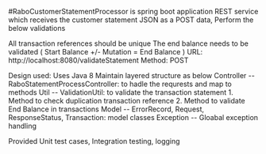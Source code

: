 #RaboCustomerStatementProcessor is spring boot application REST service which receives the customer statement JSON as a POST data, Perform the below validations

All transaction references should be unique
The end balance needs to be validated ( Start Balance +/- Mutation = End Balance )
URL: http://localhost:8080/validateStatement Method: POST

Design used:
Uses Java 8 Maintain layered structure as below Controller -- RaboStatementProcessController: to hadle the requrests and map to methods Util -- ValidationUtil: to validate the transaction statement 1. Method to check duplication transaction reference 2. Method to validate End Balance in transactions Model -- ErrorRecord, Request, ResponseStatus, Transaction: model classes Exception -- Gloabal exception handling

Provided Unit test cases, Integration testing, logging
